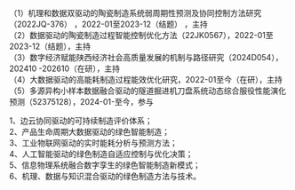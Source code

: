 （1）机理和数据双驱动的陶瓷制造系统弱周期性预测及协同控制方法研究（2022JQ-376） ，2022-01至2023-12（结题） ，主持\
（2）数据驱动的陶瓷制造过程智能控制优化方法（22JK0567），2022-01至2023-12（结题），主持\
（3）数字经济赋能陕西经济社会高质量发展的机制与路径研究（2024D054），202410 -202610（在研），主持\
（4）大数据驱动的高能耗制造过程能效优化研究，2022-01至今（在研），主持\
（5）多源异构小样本数据融合驱动的隧道掘进机刀盘系统动态综合服役性能演化预测（52375128），2024-01-至今，参与

1、边云协同驱动的可持续制造评价体系；\
2、产品生命周期大数据驱动的绿色智能制造；\
3、工业物联网驱动的实时能耗分析与预测方法；\
4、人工智能驱动的绿色制造自适应控制与优化决策；\
5、信息物理系统融合数字孪生的绿色智能制造新模式；\
6、机理、数据与知识混合驱动的绿色制造方法与技术。